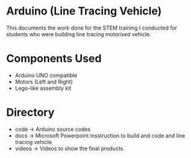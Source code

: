 # Arduino (Line Tracing Vehicle)

This documents the work done for the STEM training I conducted for students who were building line tracing motorised vehicle.

# Components Used
- Arduino UNO compatible
- Motors (Left and Right)
- Lego-like assembly kit

# Directory
- code   -> Arduino source codes 
- docs   -> Microsoft Powerpoint insstruction to build and code and line tracing vehicle
- videos -> Videos to show the final products 
